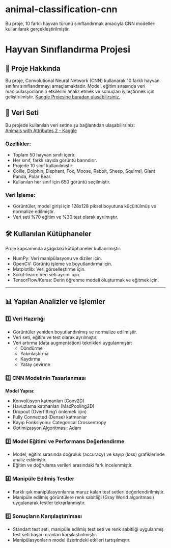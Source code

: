 # animal-classification-cnn
Bu proje, 10 farklı hayvan türünü sınıflandırmak amacıyla CNN modelleri kullanılarak gerçekleştirilmiştir. 

# **Hayvan Sınıflandırma Projesi**
## 📌 **Proje Hakkında**
Bu proje, Convolutional Neural Network (CNN) kullanarak 10 farklı hayvan sınıfını sınıflandırmayı amaçlamaktadır. Model, eğitim sırasında veri manipülasyonlarının etkilerini analiz etmek ve sonuçları iyileştirmek için geliştirilmiştir.
[Kaggle Projesine buradan ulaşabilirsiniz.](https://www.kaggle.com/code/damlagkta/goruntuisleme)


## 📂 **Veri Seti**
Bu projede kullanılan veri setine şu bağlantıdan ulaşabilirsiniz:  
[Animals with Attributes 2 - Kaggle](https://www.kaggle.com/datasets/rrebirrth/animals-with-attributes-2)

### Özellikler:
* Toplam 50 hayvan sınıfı içerir.
* Her sınıf, farklı sayıda görüntü barındırır.
* Projede 10 sınıf kullanılmıştır:
* Collie, Dolphin, Elephant, Fox, Moose, Rabbit, Sheep, Squirrel, Giant Panda, Polar Bear.
* Kullanılan her sınıf için 650 görüntü seçilmiştir.
  
### Veri İşleme:
* Görüntüler, model girişi için 128x128 piksel boyutuna küçültülmüş ve normalize edilmiştir.
* Veri seti %70 eğitim ve %30 test olarak ayrılmıştır.

## **🛠️ Kullanılan Kütüphaneler**
Proje kapsamında aşağıdaki kütüphaneler kullanılmıştır:
* NumPy: Veri manipülasyonu ve diziler için.
* OpenCV: Görüntü işleme ve boyutlandırma için.
* Matplotlib: Veri görselleştirme için.
* Scikit-learn: Veri seti ayrımı için.
* TensorFlow/Keras: Derin öğrenme modeli oluşturmak ve eğitmek için.
---

## **📊 Yapılan Analizler ve İşlemler**
### **1️⃣ Veri Hazırlığı**
* Görüntüler yeniden boyutlandırılmış ve normalize edilmiştir.
* Veri seti, eğitim ve test olarak ayrılmıştır.
* Veri artırma (data augmentation) teknikleri uygulanmıştır:
    * Döndürme
    * Yakınlaştırma
    * Kaydırma
    * Yatay çevirme
      
### **2️⃣ CNN Modelinin Tasarlanması**
**Model Yapısı:**
* Konvolüsyon katmanları (Conv2D)
* Havuzlama katmanları (MaxPooling2D)
* Dropout (Overfitting’i önlemek için)
* Fully Connected (Dense) katmanlar
* Kayıp Fonksiyonu: Categorical Crossentropy
* Optimizasyon Algoritması: Adam

### **3️⃣ Model Eğitimi ve Performans Değerlendirme**
* Model, eğitim sırasında doğruluk (accuracy) ve kayıp (loss) grafiklerinde analiz edilmiştir.
* Eğitim ve doğrulama verileri arasındaki fark incelenmiştir.

### **4️⃣ Manipüle Edilmiş Testler**
* Farklı ışık manipülasyonlarına maruz kalan test setleri değerlendirilmiştir.
* Manipüle edilmiş görüntülere renk sabitliği (Gray World algoritması) uygulanarak testler tekrarlanmıştır.

### **5️⃣ Sonuçların Karşılaştırılması**
* Standart test seti, manipüle edilmiş test seti ve renk sabitliği uygulanmış test seti başarı oranları karşılaştırılmıştır.
* Manipülasyonların model üzerindeki etkileri tartışılmıştır.
